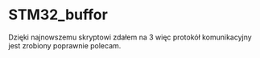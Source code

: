 # STM32_buffor
 Dzięki najnowszemu skryptowi zdałem na 3 więc protokół komunikacyjny jest zrobiony poprawnie polecam.
